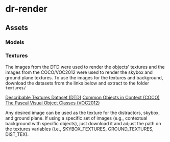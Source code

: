 # dr-render


## Assets

### Models

### Textures

The images from the DTD were used to render the objects' textures and the images from the COCO/VOC2012 were used to render the skybox and ground plane textures.
To use the images for the textures and background, download the datasets from the links below and extract to the folder `textures/`

[Describable Textures Dataset (DTD)](https://www.robots.ox.ac.uk/~vgg/data/dtd/)
[Common Objects in Context (COCO)](https://cocodataset.org/#home)
[The Pascal Visual Object Classes (VOC2012)](http://host.robots.ox.ac.uk/pascal/VOC/)

Any desired image can be used as the texture for the distractors, skybox, and ground plane. If using a specific set of images (e.g., contextual background with specific objects), just download it and adjust the path on the textures variables (i.e., SKYBOX_TEXTURES, GROUND_TEXTURES, DIST_TEX).